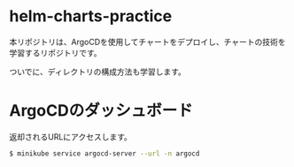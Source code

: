 # helm-charts-practice

本リポジトリは、ArgoCDを使用してチャートをデプロイし、チャートの技術を学習するリポジトリです。

ついでに、ディレクトリの構成方法も学習します。

# ArgoCDのダッシュボード

返却されるURLにアクセスします。

```bash
$ minikube service argocd-server --url -n argocd
```

